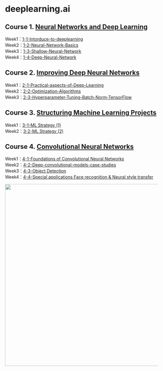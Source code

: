 # deeplearning.ai

## Course 1. [Neural Networks and Deep Learning](https://github.com/zhaoxuyan/deeplearning.ai/tree/master/1-Neural%20Networks%20and%20Deep%20Learning)

Week1：[1-1-Intorduce-to-deeplearning](https://github.com/zhaoxuyan/deeplearning.ai/tree/master/1-Neural%20Networks%20and%20Deep%20Learning/1-1-Intorduce-to-deeplearning)<br>
Week2：[1-2-Neural-Network-Basics](https://github.com/zhaoxuyan/deeplearning.ai/tree/master/1-Neural%20Networks%20and%20Deep%20Learning/1-2-Neural-Network-Basics)<br>
Week3：[1-3-Shallow-Neural-Network](https://github.com/zhaoxuyan/deeplearning.ai/tree/master/1-Neural%20Networks%20and%20Deep%20Learning/1-3-Shallow-Neural-Network)<br>
Week4：[1-4-Deep-Neural-Network](https://github.com/zhaoxuyan/deeplearning.ai/tree/master/1-Neural%20Networks%20and%20Deep%20Learning/1-4-Deep-Neural-Network)

## Course 2. [Improving Deep Neural Networks](https://github.com/zhaoxuyan/deeplearning.ai/tree/master/2-Improving%20Deep%20Neural%20Networks)

Week1：[2-1-Practical-aspects-of-Deep-Learning](https://github.com/zhaoxuyan/deeplearning.ai/tree/master/2-Improving%20Deep%20Neural%20Networks/2-1-Practical-aspects-of-Deep-Learning)<br>
Week2：[2-2-Optimization-Algorithms](https://github.com/zhaoxuyan/deeplearning.ai/tree/master/2-Improving%20Deep%20Neural%20Networks/2-2-Optimization-Algorithms)<br>
Week3：[2-3-Hyperparameter-Tuning-Batch-Norm-TensorFlow](https://github.com/zhaoxuyan/deeplearning.ai/tree/master/2-Improving%20Deep%20Neural%20Networks/2-3-Hyperparameter-Tuning-Batch-Norm-TensorFlow)

## Course 3. [Structuring Machine Learning Projects](https://github.com/zhaoxuyan/deeplearning.ai/tree/master/3-Structuring%20Machine%20Learning%20Projects)

Week1：[3-1-ML Strategy (1)](https://github.com/zhaoxuyan/deeplearning.ai/tree/master/3-Structuring%20Machine%20Learning%20Projects/3-1-ML%20Strategy%20(1))<br>
Week2：[3-2-ML Strategy (2)](https://github.com/zhaoxuyan/deeplearning.ai/tree/master/3-Structuring%20Machine%20Learning%20Projects/3-2-ML%20Strategy%20(2))<br>
## Course 4. [Convolutional Neural Networks](https://github.com/zhaoxuyan/deeplearning.ai/tree/master/4-Convolutional%20Neural%20Networks)

Week1：[4-1-Foundations of Convolutional Neural Networks](https://github.com/zhaoxuyan/deeplearning.ai/tree/master/4-Convolutional%20Neural%20Networks/4-1-Foundations%20of%20Convolutional%20Neural%20Networks)<br>
Week2：[4-2-Deep-convolutional-models-case-studies](https://github.com/zhaoxuyan/deeplearning.ai/tree/master/4-Convolutional%20Neural%20Networks/4-2-Deep-convolutional-models-case-studies)<br>
Week3：[4-3-Object Detection](https://github.com/zhaoxuyan/deeplearning.ai/tree/master/4-Convolutional%20Neural%20Networks/4-3-Object%20Detection)<br>
Week4：[4-4-Special applications Face recognition & Neural style transfer](https://github.com/zhaoxuyan/deeplearning.ai/tree/master/4-Convolutional%20Neural%20Networks/4-4-Special%20applications%20Face%20recognition%20%26%20Neural%20style%20transfer)<br>

<img src="https://ws3.sinaimg.cn/large/006tNc79gy1fvqjngndj4j30v30pw0u2.jpg" width=600px>
